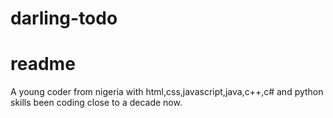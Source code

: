 # darling-todo
# readme
A young coder from nigeria
with html,css,javascript,java,c++,c# and python skills
been coding close to a decade now.